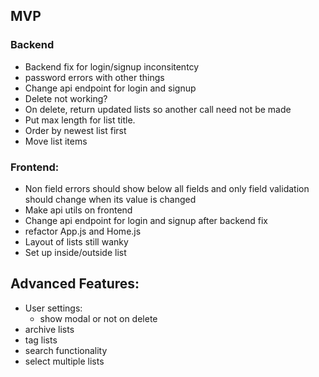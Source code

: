 ## MVP

### Backend

- Backend fix for login/signup inconsitentcy
- password errors with other things
- Change api endpoint for login and signup
- Delete not working?
- On delete, return updated lists so another call need not be made
- Put max length for list title.
- Order by newest list first
- Move list items

### Frontend:

- Non field errors should show below all fields and only field validation should
  change when its value is changed
- Make api utils on frontend
- Change api endpoint for login and signup after backend fix
- refactor App.js and Home.js
- Layout of lists still wanky
- Set up inside/outside list

## Advanced Features:

- User settings:
  - show modal or not on delete
- archive lists
- tag lists
- search functionality
- select multiple lists
